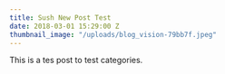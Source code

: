 ```yaml
---
title: Sush New Post Test
date: 2018-03-01 15:29:00 Z
thumbnail_image: "/uploads/blog_vision-79bb7f.jpeg"
---
```


This is a tes post to test categories.